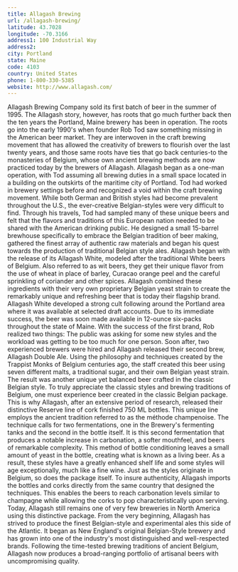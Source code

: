 ```yaml
---
title: Allagash Brewing
url: /allagash-brewing/
latitude: 43.7028
longitude: -70.3166
address1: 100 Industrial Way
address2: 
city: Portland
state: Maine
code: 4103
country: United States
phone: 1-800-330-5385
website: http://www.allagash.com/
---
```

Allagash Brewing Company sold its first batch of beer in the summer of 1995. The Allagash story, however, has roots that go much further back then the ten years the Portland, Maine brewery has been in operation. The roots go into the early 1990's when founder Rob Tod saw something missing in the American beer market. They are interwoven in the craft brewing movement that has allowed the creativity of brewers to flourish over the last twenty years, and those same roots have ties that go back centuries-to the monasteries of Belgium, whose own ancient brewing methods are now practiced today by the brewers of Allagash. Allagash began as a one-man operation, with Tod assuming all brewing duties in a small space located in a building on the outskirts of the maritime city of Portland. Tod had worked in brewery settings before and recognized a void within the craft brewing movement. While both German and British styles had become prevalent throughout the U.S., the ever-creative Belgian-styles were very difficult to find. Through his travels, Tod had sampled many of these unique beers and felt that the flavors and traditions of this European nation needed to be shared with the American drinking public. He designed a small 15-barrel brewhouse specifically to embrace the Belgian tradition of beer making, gathered the finest array of authentic raw materials and began his quest towards the production of traditional Belgian style ales. Allagash began with the release of its Allagash White, modeled after the traditional White beers of Belgium. Also referred to as wit beers, they get their unique flavor from the use of wheat in place of barley, Curacao orange peel and the careful sprinkling of coriander and other spices. Allagash combined these ingredients with their very own proprietary Belgian yeast strain to create the remarkably unique and refreshing beer that is today their flagship brand. Allagash White developed a strong cult following around the Portland area where it was available at selected draft accounts. Due to its immediate success, the beer was soon made available in 12-ounce six-packs throughout the state of Maine. With the success of the first brand, Rob realized two things: The public was asking for some new styles and the workload was getting to be too much for one person. Soon after, two experienced brewers were hired and Allagash released their second brew, Allagash Double Ale. Using the philosophy and techniques created by the Trappist Monks of Belgium centuries ago, the staff created this beer using seven different malts, a traditional sugar, and their own Belgian yeast strain. The result was another unique yet balanced beer crafted in the classic Belgian style. To truly appreciate the classic styles and brewing traditions of Belgium, one must experience beer created in the classic Belgian package. This is why Allagash, after an extensive period of research, released their distinctive Reserve line of cork finished 750 ML bottles. This unique line employs the ancient tradition referred to as the méthode champenoise. The technique calls for two fermentations, one in the Brewery's fermenting tanks and the second in the bottle itself. It is this second fermentation that produces a notable increase in carbonation, a softer mouthfeel, and beers of remarkable complexity. This method of bottle conditioning leaves a small amount of yeast in the bottle, creating what is known as a living beer. As a result, these styles have a greatly enhanced shelf life and some styles will age exceptionally, much like a fine wine. Just as the styles originate in Belgium, so does the package itself. To insure authenticity, Allagash imports the bottles and corks directly from the same country that designed the techniques. This enables the beers to reach carbonation levels similar to champagne while allowing the corks to pop characteristically upon serving. Today, Allagash still remains one of very few breweries in North America using this distinctive package. From the very beginning, Allagash has strived to produce the finest Belgian-style and experimental ales this side of the Atlantic. It began as New England's original Belgian-Style brewery and has grown into one of the industry's most distinguished and well-respected brands. Following the time-tested brewing traditions of ancient Belgium, Allagash now produces a broad-ranging portfolio of artisanal beers with uncompromising quality.
